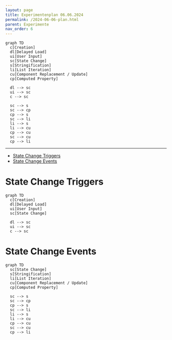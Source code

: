 ```yaml
---
layout: page
title: Experimentenplan 06.06.2024
permalink: /2024-06-06-plan.html
parent: Experimente
nav_order: 6
---
```


```mermaid
graph TD
  c[Creation]
  dl[Delayed Load]
  ui[User Input]
  sc[State Change]
  s[Stringification]
  li[List Iteration]
  cu[Component Replacement / Update]
  cp[Computed Property]

  dl --> sc
  ui --> sc
  c --> sc
  
  sc --> s
  sc --> cp
  cp --> s
  sc --> li
  li --> s
  li --> cu
  cp --> cu
  sc --> cu
  cp --> li
```

---

- [State Change Triggers](#state-change-triggers)
- [State Change Events](#state-change-events)

# State Change Triggers

```mermaid
graph TD
  c[Creation]
  dl[Delayed Load]
  ui[User Input]
  sc[State Change]

  dl --> sc
  ui --> sc
  c --> sc
```

# State Change Events

```mermaid
graph TD
  sc[State Change]
  s[Stringification]
  li[List Iteration]
  cu[Component Replacement / Update]
  cp[Computed Property]

  sc --> s
  sc --> cp
  cp --> s
  sc --> li
  li --> s
  li --> cu
  cp --> cu
  sc --> cu
  cp --> li

```